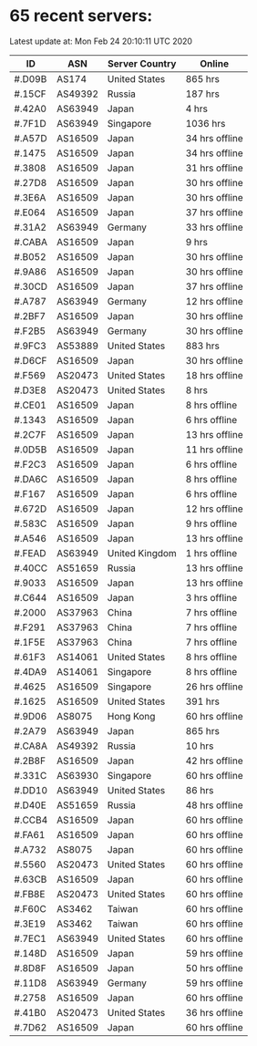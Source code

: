 # 65 recent servers:

Latest update at: Mon Feb 24 20:10:11 UTC 2020

| ID | ASN | Server Country | Online |
| -- | --- | -------------- | ------ |
| #.D09B | AS174 | United States | 865 hrs |
| #.15CF | AS49392 | Russia | 187 hrs |
| #.42A0 | AS63949 | Japan | 4 hrs |
| #.7F1D | AS63949 | Singapore | 1036 hrs |
| #.A57D | AS16509 | Japan | 34 hrs offline |
| #.1475 | AS16509 | Japan | 34 hrs offline |
| #.3808 | AS16509 | Japan | 31 hrs offline |
| #.27D8 | AS16509 | Japan | 30 hrs offline |
| #.3E6A | AS16509 | Japan | 30 hrs offline |
| #.E064 | AS16509 | Japan | 37 hrs offline |
| #.31A2 | AS63949 | Germany | 33 hrs offline |
| #.CABA | AS16509 | Japan | 9 hrs |
| #.B052 | AS16509 | Japan | 30 hrs offline |
| #.9A86 | AS16509 | Japan | 30 hrs offline |
| #.30CD | AS16509 | Japan | 37 hrs offline |
| #.A787 | AS63949 | Germany | 12 hrs offline |
| #.2BF7 | AS16509 | Japan | 30 hrs offline |
| #.F2B5 | AS63949 | Germany | 30 hrs offline |
| #.9FC3 | AS53889 | United States | 883 hrs |
| #.D6CF | AS16509 | Japan | 30 hrs offline |
| #.F569 | AS20473 | United States | 18 hrs offline |
| #.D3E8 | AS20473 | United States | 8 hrs |
| #.CE01 | AS16509 | Japan | 8 hrs offline |
| #.1343 | AS16509 | Japan | 6 hrs offline |
| #.2C7F | AS16509 | Japan | 13 hrs offline |
| #.0D5B | AS16509 | Japan | 11 hrs offline |
| #.F2C3 | AS16509 | Japan | 6 hrs offline |
| #.DA6C | AS16509 | Japan | 8 hrs offline |
| #.F167 | AS16509 | Japan | 6 hrs offline |
| #.672D | AS16509 | Japan | 12 hrs offline |
| #.583C | AS16509 | Japan | 9 hrs offline |
| #.A546 | AS16509 | Japan | 13 hrs offline |
| #.FEAD | AS63949 | United Kingdom | 1 hrs offline |
| #.40CC | AS51659 | Russia | 13 hrs offline |
| #.9033 | AS16509 | Japan | 13 hrs offline |
| #.C644 | AS16509 | Japan | 3 hrs offline |
| #.2000 | AS37963 | China | 7 hrs offline |
| #.F291 | AS37963 | China | 7 hrs offline |
| #.1F5E | AS37963 | China | 7 hrs offline |
| #.61F3 | AS14061 | United States | 8 hrs offline |
| #.4DA9 | AS14061 | Singapore | 8 hrs offline |
| #.4625 | AS16509 | Singapore | 26 hrs offline |
| #.1625 | AS16509 | United States | 391 hrs |
| #.9D06 | AS8075 | Hong Kong | 60 hrs offline |
| #.2A79 | AS63949 | Japan | 865 hrs |
| #.CA8A | AS49392 | Russia | 10 hrs |
| #.2B8F | AS16509 | Japan | 42 hrs offline |
| #.331C | AS63930 | Singapore | 60 hrs offline |
| #.DD10 | AS63949 | United States | 86 hrs |
| #.D40E | AS51659 | Russia | 48 hrs offline |
| #.CCB4 | AS16509 | Japan | 60 hrs offline |
| #.FA61 | AS16509 | Japan | 60 hrs offline |
| #.A732 | AS8075 | Japan | 60 hrs offline |
| #.5560 | AS20473 | United States | 60 hrs offline |
| #.63CB | AS16509 | Japan | 60 hrs offline |
| #.FB8E | AS20473 | United States | 60 hrs offline |
| #.F60C | AS3462 | Taiwan | 60 hrs offline |
| #.3E19 | AS3462 | Taiwan | 60 hrs offline |
| #.7EC1 | AS63949 | United States | 60 hrs offline |
| #.148D | AS16509 | Japan | 59 hrs offline |
| #.8D8F | AS16509 | Japan | 50 hrs offline |
| #.11D8 | AS63949 | Germany | 59 hrs offline |
| #.2758 | AS16509 | Japan | 60 hrs offline |
| #.41B0 | AS20473 | United States | 36 hrs offline |
| #.7D62 | AS16509 | Japan | 60 hrs offline |

